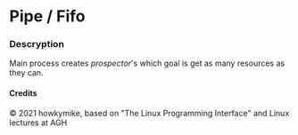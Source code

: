 #  Pipe / Fifo

### Descryption
Main process creates *prospector*'s which goal is get as many resources as they can. 
#### Credits
© 2021 howkymike,
based on "The Linux Programming Interface" and Linux lectures at AGH

